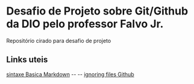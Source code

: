 # Desafio de Projeto sobre Git/Github da DIO pelo professor Falvo Jr.
Repositório cirado para desafio de projeto

## Links uteis
[sintaxe Basica Markdown](https://www.markdownguide.org/basic-syntax/) -- -- 
[ignoring files Github](https://docs.github.com/en/get-started/getting-started-with-git/ignoring-files)
